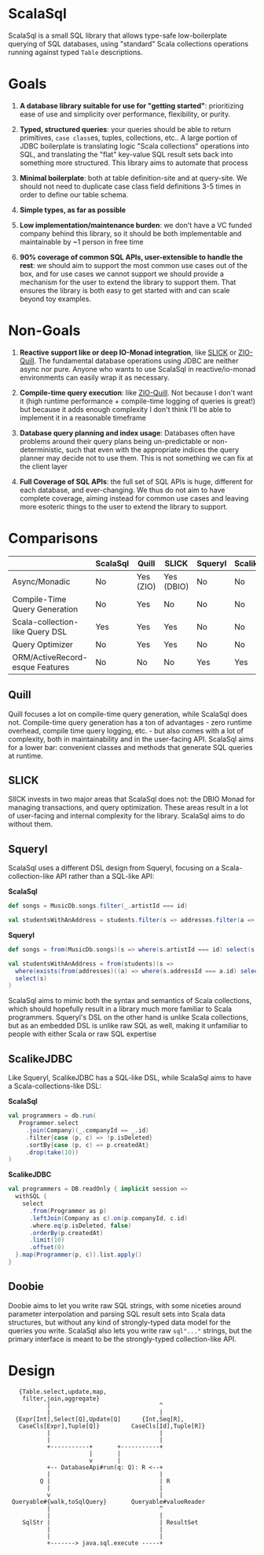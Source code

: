 # ScalaSql

ScalaSql is a small SQL library that allows type-safe low-boilerplate querying of
SQL databases, using "standard" Scala collections operations running against
typed `Table` descriptions.

# Goals

1. **A database library suitable for use for "getting started"**: prioritizing ease
   of use and simplicity over performance, flexibility, or purity.

2. **Typed, structured queries**: your queries should be able to return primitives,
   `case class`es, tuples, collections, etc.. A large portion of JDBC boilerplate
   is translating logic "Scala collections" operations into SQL, and translating
   the "flat" key-value SQL result sets back into something more structured. This
   library aims to automate that process

3. **Minimal boilerplate**: both at table definition-site and at query-site. We
   should not need to duplicate case class field definitions 3-5 times in order to
   define our table schema.

4. **Simple types, as far as possible**

5. **Low implementation/maintenance burden**: we don't have a VC funded company behind
   this library, so it should be both implementable and maintainable by ~1 person
   in free time

6. **90% coverage of common SQL APIs, user-extensible to handle the rest**: we should
   aim to support the most common use cases out of the box, and for use cases we cannot
   support we should provide a mechanism for the user to extend the library to support
   them. That ensures the library is both easy to get started with and can scale beyond
   toy examples.

# Non-Goals

1. **Reactive support like or deep IO-Monad integration**, like
   [SLICK](https://github.com/slick/slick) or
   [ZIO-Quill](https://github.com/zio/zio-quill). The fundamental
   database operations using JDBC are neither async nor pure. Anyone who wants to use
   ScalaSql in reactive/io-monad environments can easily wrap it as necessary.

2. **Compile-time query execution**: like [ZIO-Quill](https://github.com/zio/zio-quill).
   Not because I don't want it (high runtime performance + compile-time logging of
   queries is great!) but because it adds enough complexity I don't think I'll be
   able to implement it in a reasonable timeframe

3. **Database query planning and index usage**: Databases often have problems
   around their query plans being un-predictable or non-deterministic, such that
   even with the appropriate indices the query planner may decide not to use them.
   This is not something we can fix at the client layer

4. **Full Coverage of SQL APIs**: the full set of SQL APIs is huge, different for
   each database, and ever-changing. We thus do not aim to have complete coverage,
   aiming instead for common use cases and leaving more esoteric things to the user
   to extend the library to support.


# Comparisons


|                                 | ScalaSql | Quill     | SLICK      | Squeryl | ScalikeJDBC | Doobie  |
|---------------------------------|----------|-----------|------------|---------|-------------|---------|
| Async/Monadic                   | No       | Yes (ZIO) | Yes (DBIO) | No      | No          | Yes     |
| Compile-Time Query Generation   | No       | Yes       | No         | No      | No          | No      |
| Scala-collection-like Query DSL | Yes      | Yes       | Yes        | No      | No          | No      |
| Query Optimizer                 | No       | Yes       | Yes        | No      | No          | No      |
| ORM/ActiveRecord-esque Features | No       | No        | No         | Yes     | Yes         | No      |


## Quill

Quill focuses a lot on compile-time query generation, while ScalaSql does not.
Compile-time query generation has a ton of advantages - zero runtime overhead, compile
time query logging, etc. - but also comes with a lot of complexity, both in
maintainability and in the user-facing API. ScalaSql aims for a lower bar: convenient
classes and methods that generate SQL queries at runtime.

## SLICK

SlICK invests in two major areas that ScalaSql does not: the DBIO Monad for managing
transactions, and query optimization. These areas result in a lot of user-facing and
internal complexity for the library. ScalaSql aims to do without them.

## Squeryl

ScalaSql uses a different DSL design from Squeryl, focusing on a Scala-collection-like
API rather than a SQL-like API:

**ScalaSql**
```scala
def songs = MusicDb.songs.filter(_.artistId === id)

val studentsWithAnAddress = students.filter(s => addresses.filter(a => s.addressId === a.id).nonEmpty)
```
**Squeryl**
```scala
def songs = from(MusicDb.songs)(s => where(s.artistId === id) select(s))

val studentsWithAnAddress = from(students)(s =>
  where(exists(from(addresses)((a) => where(s.addressId === a.id) select(a.id))))
  select(s)
)
```

ScalaSql aims to mimic both the syntax and semantics of Scala collections, which should
hopefully result in a library much more familiar to Scala programmers. Squeryl's DSL on
the other hand is unlike Scala collections, but as an embedded DSL is unlike raw SQL as
well, making it unfamiliar to people with either Scala or raw SQL expertise

## ScalikeJDBC

Like Squeryl, ScalikeJDBC has a SQL-like DSL, while ScalaSql aims to have a
Scala-collections-like DSL:

**ScalaSql**
```scala
val programmers = db.run(
   Programmer.select
     .join(Company)(_.companyId == _.id)
     .filter{case (p, c) => !p.isDeleted}
     .sortBy{case (p, c) => p.createdAt}
     .drop(take(10))
)
```

**ScalikeJDBC**
```scala
val programmers = DB.readOnly { implicit session =>
  withSQL {
    select
      .from(Programmer as p)
      .leftJoin(Company as c).on(p.companyId, c.id)
      .where.eq(p.isDeleted, false)
      .orderBy(p.createdAt)
      .limit(10)
      .offset(0)
  }.map(Programmer(p, c)).list.apply()
}
```

## Doobie

Doobie aims to let you write raw SQL strings, with some niceties around parameter
interpolation and parsing SQL result sets into Scala data structures, but without
any kind of strongly-typed data model for the queries you write. ScalaSql also lets
you write raw `sql"..."` strings, but the primary interface is meant to be the
strongly-typed collection-like API.

# Design

```
   {Table.select,update,map,
    filter,join,aggregate}
           |                               ^
           |                               |
  {Expr[Int],Select[Q],Update[Q]      {Int,Seq[R],
   CaseCls[Expr],Tuple[Q]}         CaseCls[Id],Tuple[R]}
           |                               |
           |                               |
           +-----------+       +-----------+
                       |       |
                       v       |
           +-- DatabaseApi#run(q: Q): R <--+
           |                               |
         Q |                               | R
           |                               |
           v                               |
 Queryable#{walk,toSqlQuery}       Queryable#valueReader
           |                               ^
           |                               |
    SqlStr |                               | ResultSet
           |                               |
           |                               |
           +-------> java.sql.execute -----+
```